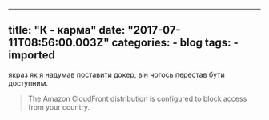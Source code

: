 
---
title: "К - карма"
date: "2017-07-11T08:56:00.003Z"
categories:
    - blog
tags:
    - imported
---

якраз як я надумав поставити докер, він чогось перестав бути доступним.  


> The Amazon CloudFront distribution is configured to block access from your country.



